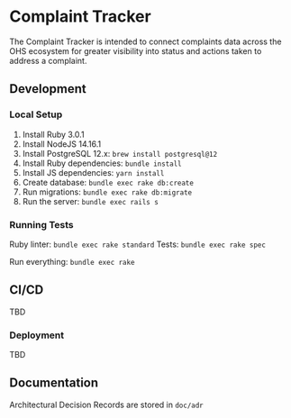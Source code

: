 # Complaint Tracker

The Complaint Tracker is intended to connect complaints data across the OHS ecosystem for greater
visibility into status and actions taken to address a complaint.

## Development

### Local Setup

1. Install Ruby 3.0.1
1. Install NodeJS 14.16.1
1. Install PostgreSQL 12.x: `brew install postgresql@12`
1. Install Ruby dependencies: `bundle install`
1. Install JS dependencies: `yarn install`
1. Create database: `bundle exec rake db:create`
1. Run migrations: `bundle exec rake db:migrate`
1. Run the server: `bundle exec rails s`

### Running Tests

Ruby linter: `bundle exec rake standard`
Tests: `bundle exec rake spec`

Run everything: `bundle exec rake`

## CI/CD

TBD

### Deployment

TBD

## Documentation

Architectural Decision Records are stored in `doc/adr`
